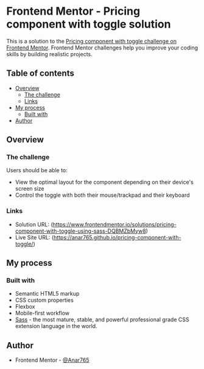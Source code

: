 # Frontend Mentor - Pricing component with toggle solution

This is a solution to the [Pricing component with toggle challenge on Frontend Mentor](https://www.frontendmentor.io/challenges/pricing-component-with-toggle-8vPwRMIC). Frontend Mentor challenges help you improve your coding skills by building realistic projects. 

## Table of contents

- [Overview](#overview)
  - [The challenge](#the-challenge)
  - [Links](#links)
- [My process](#my-process)
  - [Built with](#built-with)
- [Author](#author)

## Overview

### The challenge

Users should be able to:

- View the optimal layout for the component depending on their device's screen size
- Control the toggle with both their mouse/trackpad and their keyboard

### Links

- Solution URL: (https://www.frontendmentor.io/solutions/pricing-component-with-toggle-using-sass-DQBMZbMyw8)
- Live Site URL: (https://anar765.github.io/pricing-component-with-toggle/)

## My process

### Built with

- Semantic HTML5 markup
- CSS custom properties
- Flexbox
- Mobile-first workflow
- [Sass](https://sass-lang.com/) - the most mature, stable, and powerful professional grade CSS extension language in the world.

## Author

- Frontend Mentor - [@Anar765](https://www.frontendmentor.io/profile/Anar765)

